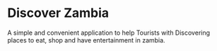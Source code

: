 # Discover Zambia

A simple and convenient application to help Tourists with Discovering places to eat, shop and have entertainment in zambia.


